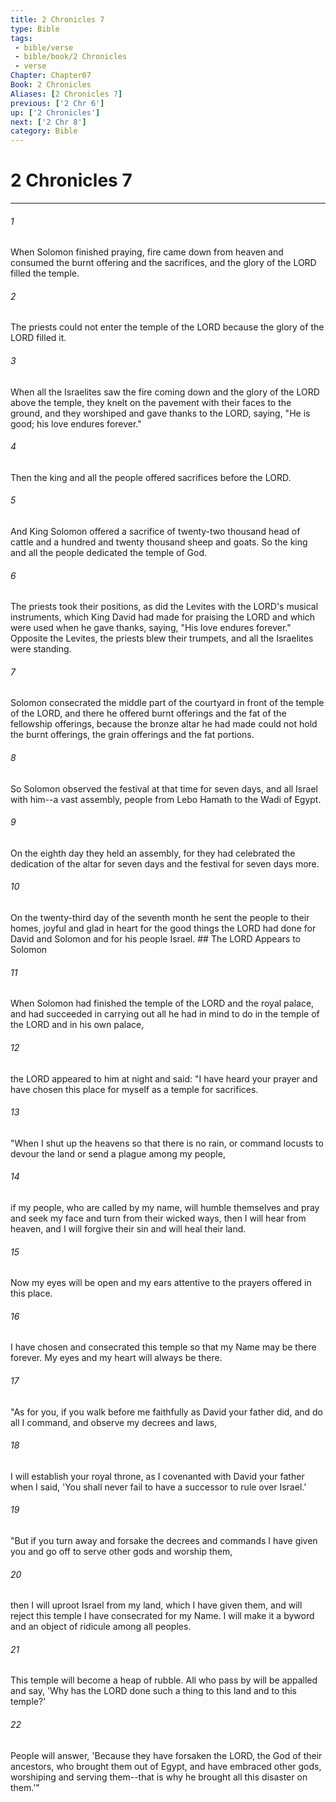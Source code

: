 ```yaml
---
title: 2 Chronicles 7
type: Bible
tags:
 - bible/verse
 - bible/book/2 Chronicles
 - verse
Chapter: Chapter07
Book: 2 Chronicles
Aliases: [2 Chronicles 7]
previous: ['2 Chr 6']
up: ['2 Chronicles']
next: ['2 Chr 8']
category: Bible
---
```

# 2 Chronicles 7

***


###### 1 
When Solomon finished praying, fire came down from heaven and consumed the burnt offering and the sacrifices, and the glory of the LORD filled the temple. 

###### 2 
The priests could not enter the temple of the LORD because the glory of the LORD filled it. 

###### 3 
When all the Israelites saw the fire coming down and the glory of the LORD above the temple, they knelt on the pavement with their faces to the ground, and they worshiped and gave thanks to the LORD, saying, "He is good; his love endures forever." 

###### 4 
Then the king and all the people offered sacrifices before the LORD. 

###### 5 
And King Solomon offered a sacrifice of twenty-two thousand head of cattle and a hundred and twenty thousand sheep and goats. So the king and all the people dedicated the temple of God. 

###### 6 
The priests took their positions, as did the Levites with the LORD's musical instruments, which King David had made for praising the LORD and which were used when he gave thanks, saying, "His love endures forever." Opposite the Levites, the priests blew their trumpets, and all the Israelites were standing. 

###### 7 
Solomon consecrated the middle part of the courtyard in front of the temple of the LORD, and there he offered burnt offerings and the fat of the fellowship offerings, because the bronze altar he had made could not hold the burnt offerings, the grain offerings and the fat portions. 

###### 8 
So Solomon observed the festival at that time for seven days, and all Israel with him--a vast assembly, people from Lebo Hamath to the Wadi of Egypt. 

###### 9 
On the eighth day they held an assembly, for they had celebrated the dedication of the altar for seven days and the festival for seven days more. 

###### 10 
On the twenty-third day of the seventh month he sent the people to their homes, joyful and glad in heart for the good things the LORD had done for David and Solomon and for his people Israel. ## The LORD Appears to Solomon 

###### 11 
When Solomon had finished the temple of the LORD and the royal palace, and had succeeded in carrying out all he had in mind to do in the temple of the LORD and in his own palace, 

###### 12 
the LORD appeared to him at night and said: "I have heard your prayer and have chosen this place for myself as a temple for sacrifices. 

###### 13 
"When I shut up the heavens so that there is no rain, or command locusts to devour the land or send a plague among my people, 

###### 14 
if my people, who are called by my name, will humble themselves and pray and seek my face and turn from their wicked ways, then I will hear from heaven, and I will forgive their sin and will heal their land. 

###### 15 
Now my eyes will be open and my ears attentive to the prayers offered in this place. 

###### 16 
I have chosen and consecrated this temple so that my Name may be there forever. My eyes and my heart will always be there. 

###### 17 
"As for you, if you walk before me faithfully as David your father did, and do all I command, and observe my decrees and laws, 

###### 18 
I will establish your royal throne, as I covenanted with David your father when I said, 'You shall never fail to have a successor to rule over Israel.' 

###### 19 
"But if you turn away and forsake the decrees and commands I have given you and go off to serve other gods and worship them, 

###### 20 
then I will uproot Israel from my land, which I have given them, and will reject this temple I have consecrated for my Name. I will make it a byword and an object of ridicule among all peoples. 

###### 21 
This temple will become a heap of rubble. All who pass by will be appalled and say, 'Why has the LORD done such a thing to this land and to this temple?' 

###### 22 
People will answer, 'Because they have forsaken the LORD, the God of their ancestors, who brought them out of Egypt, and have embraced other gods, worshiping and serving them--that is why he brought all this disaster on them.'" 

